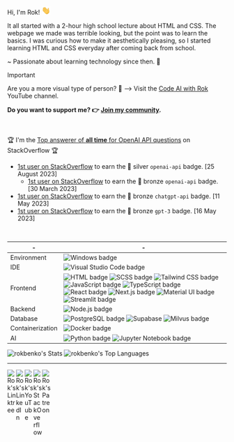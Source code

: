 Hi, I'm Rok! <img src = "./wave.gif" width="20" />

It all started with a 2-hour high school lecture about HTML and CSS. The webpage we made was terrible looking, but the point was to learn the basics. I was curious how to make it aesthetically pleasing, so I started learning HTML and CSS everyday after coming back from school.

~ Passionate about learning technology since then. 🚀

> [!IMPORTANT]
> Are you a more visual type of person? 👀 ⟶ Visit the <a href="https://www.youtube.com/@CodeAIwithRok" target="_blank">Code AI with Rok</a> YouTube channel.

**Do you want to support me? 👉 <a href="https://www.patreon.com/rokbenko">Join my community</a>.**

<br>

🏆 I'm the <a href="https://stackoverflow.com/tags/openai-api/topusers" target="_blank">Top answerer of **all time** for OpenAI API questions</a> on StackOverflow 🏆

 - <a href="https://stackoverflow.com/help/badges/11780/openai-api" target="_blank">1st user on StackOverflow</a> to earn the 🥈 silver `openai-api` badge. [25 August 2023]
   - <a href="https://stackoverflow.com/help/badges/11599/openai-api" target="_blank">1st user on StackOverflow</a> to earn the 🥉 bronze `openai-api` badge. [30 March 2023]
 - <a href="https://stackoverflow.com/help/badges/11662/chatgpt-api" target="_blank">1st user on StackOverflow</a> to earn the 🥉 bronze `chatgpt-api` badge. [11 May 2023]
 - <a href="https://stackoverflow.com/help/badges/11661/gpt-3" target="_blank">1st user on StackOverflow</a> to earn the 🥉 bronze `gpt-3` badge. [16 May 2023]

<br>

| - | - |
| - | - |
| Environment | ![Windows badge](https://img.shields.io/badge/Windows-%23202020?style=flat&logo=windows10) |
| IDE | ![Visual Studio Code badge](https://img.shields.io/badge/Visual%20Studio%20Code-%23202020?style=flat&logo=visualstudiocode&logoColor=%232596be) |
| Frontend | ![HTML badge](https://img.shields.io/badge/HTML-%23202020?style=flat&logo=html5) ![SCSS badge](https://img.shields.io/badge/SCSS-%23202020?style=flat&logo=sass) ![Tailwind CSS badge](https://img.shields.io/badge/Tailwind%20CSS-%23202020?style=flat&logo=tailwindcss) ![JavaScript badge](https://img.shields.io/badge/JavaScript-%23202020?style=flat&logo=javascript) ![TypeScript badge](https://img.shields.io/badge/TypeScript-%23202020?style=flat&logo=typescript) ![React badge](https://img.shields.io/badge/React-%23202020?style=flat&logo=react) ![Next.js badge](https://img.shields.io/badge/Next.js-%23202020?style=flat&logo=nextdotjs) ![Material UI badge](https://img.shields.io/badge/Material%20UI-%23202020?style=flat&logo=mui) ![Streamlit badge](https://img.shields.io/badge/Streamlit-%23202020?style=flat&logo=streamlit) |
| Backend | ![Node.js badge](https://img.shields.io/badge/Node.js-%23202020?style=flat&logo=nodedotjs) |
| Database | ![PostgreSQL badge](https://img.shields.io/badge/PostgreSQL-%23202020?style=flat&logo=postgresql) ![Supabase](https://img.shields.io/badge/Supabase-%23202020?style=flat&logo=supabase) ![Milvus badge](https://img.shields.io/badge/Milvus-%23202020?style=flat&logo=milvus) |
| Containerization | ![Docker badge](https://img.shields.io/badge/Docker-%23202020?style=flat&logo=docker) |
| AI | ![Python badge](https://img.shields.io/badge/Python-%23202020?style=flat&logo=python) ![Jupyter Notebook badge](https://img.shields.io/badge/Jupyter%20Notebook-%23202020?style=flat&logo=jupyter) |

<img alt="rokbenko's Stats" src="https://github-readme-stats.vercel.app/api?username=rokbenko&theme=dark&show_icons=true&hide_border=true&count_private=true" />
<img alt="rokbenko's Top Languages" src="https://github-readme-stats-kohl-rho-75.vercel.app/api/top-langs/?username=rokbenko&theme=dark&show_icons=true&hide_border=true&layout=compact" />

---

<a href="https://linktr.ee/rokbenko">
  <img align="left" alt="Rok's Linktree" width="20px" src="https://simpleicons.now.sh/linktree/495f7e" />
</a>

<a href="https://www.linkedin.com/in/rokbenko/" target="_blank">
  <img align="left" alt="Rok's LinkedIn" width="20px" src="https://simpleicons.now.sh/linkedin/495f7e" />
</a>

<a href="https://www.youtube.com/@CodeAIwithRok" target="_blank">
  <img align="left" alt="Rok's YouTube" width="20px" src="https://simpleicons.now.sh/youtube/495f7e" />
</a>

<a href="https://stackoverflow.com/users/10347145" target="_blank">
  <img align="left" alt="Rok's StackOverflow" width="20px" src="https://simpleicons.now.sh/stackoverflow/495f7e" />
</a>

<a href="https://www.patreon.com/rokbenko">
  <img align="left" alt="Rok's Patreon" width="20px" src="https://simpleicons.now.sh/patreon/495f7e" />
</a>
